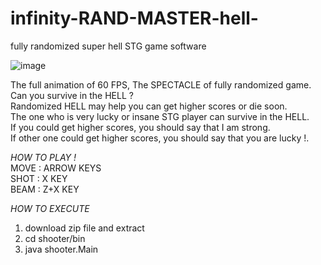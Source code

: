 # infinity-RAND-MASTER-hell-
fully randomized super hell STG game software

![image](https://cloud.githubusercontent.com/assets/13829315/23999803/b707a0d4-0a9c-11e7-8cbf-18ab63fde0fb.png)

The full animation of 60 FPS, The SPECTACLE of fully randomized game.  
Can you survive in the HELL ?  
Randomized HELL may help you can get higher scores or die soon.  
The one who is very lucky or insane STG player can survive in the HELL.  
If you could get higher scores, you should say that I am strong.  
If other one could get higher scores, you should say that you are lucky !.  

*HOW TO PLAY !*  
MOVE : ARROW KEYS  
SHOT : X KEY  
BEAM : Z+X KEY  

*HOW TO EXECUTE*  
1. download zip file and extract  
2. cd shooter/bin
3. java shooter.Main

